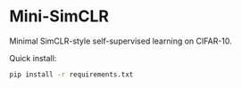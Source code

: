# Mini-SimCLR
Minimal SimCLR-style self-supervised learning on CIFAR-10.

Quick install:
```bash
pip install -r requirements.txt